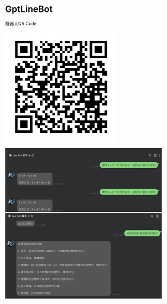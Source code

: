 # GptLineBot

機器人QR Code

![2023/11/5 linebot QRCode](https://github.com/zoro0611/PublicPhoto/blob/50b71f64a8232ff71b9b177ca6f174a24855dc22/messageImage_1699158698140.jpg)


![2023/11/5 linebot Chat1](https://github.com/zoro0611/PublicPhoto/blob/b414719517347f25949cdd5f427418c145aa3e87/AI.png)
![2023/11/5 linebot Chat2](https://github.com/zoro0611/PublicPhoto/blob/b414719517347f25949cdd5f427418c145aa3e87/AI2.png)
